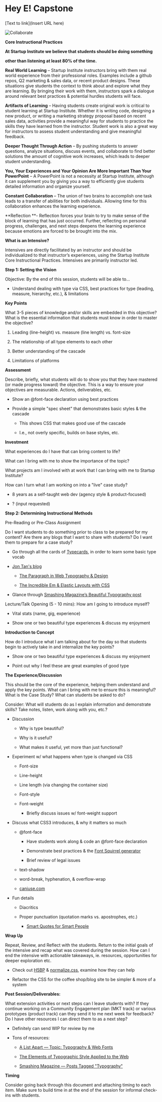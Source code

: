 Hey E! Capstone
===

###
[Text to link](Insert URL here)

![Collaborate](https://www.filepicker.io/api/file/IzSDVZ1eTOH0MfM7rmSL)

**Core Instructional Practices**

**At Startup Institute we believe that students should be doing something**

**other than listening at least 80% of the time.**

**Real World Learning** – Startup Institute instructors bring with them real world experience from their professional roles. Examples include a github repos, Q2 marketing & sales data, or recent product designs. These situations give students the context to think about and explore what they are learning. By bringing their work with them, instructors spark a dialogue around relevant best practices & potential hurdles students will face.

**Artifacts of Learning** – Having students create original work is critical to student learning at Startup Institute. Whether it is writing code, designing a new product, or writing a marketing strategy proposal based on recent sales data, activities provide a meaningful way for students to practice the skills they have learned from the instructor. Student work is also a great way for instructors to assess student understanding and give meaningful feedback.

**Deeper Thought Through Action** – By pushing students to answer questions, analyze situations, discuss events, and collaborate to find better solutions the amount of cognitive work increases, which leads to deeper student understanding.

**You, Your Experiences and Your Opinion Are More Important Than Your PowerPoint** – A PowerPoint is not a necessity at Startup Institute, although it can supplement you by giving you a way to efficiently give students detailed information and organize yourself.

**Constant Collaboration** – The union of two brains to accomplish one task leads to a transfer of abilities for both individuals. Allowing time for this collaboration enhances the learning experience.

**Reflection **- Reflection forces your brain to try to make sense of the block of learning that has just occurred. Further, reflecting on personal progress, challenges, and next steps deepens the learning experience because emotions are forced to be brought into the mix.

**What is an Intensive?**

Intensives are directly facilitated by an instructor and should be individualized to that instructor’s experiences, using the Startup Institute Core Instructional Practices. Intensives are primarily instructor led.

**Step 1:  Setting the Vision**

Objective: By the end of this session, students will be able to…

* Understand dealing with type via CSS, best practices for type (leading, measure, hierarchy, etc.), & limitations

**Key Points**

What 3-5 pieces of knowledge and/or skills are embedded in this objective? What is the essential information that students must know in order to master the objective? 

1. Leading (line-height) vs. measure (line length) vs. font-size

2. The relationship of all type elements to each other

3. Better understanding of the cascade

4. Limitations of platforms

**Assessment**

Describe, briefly, what students will do to show you that they have mastered (or made progress toward) the objective. This is a way to ensure your objectives are measurable. Actions, deliverables, etc.

* Show an @font-face declaration using best practices

* Provide a simple "spec sheet" that demonstrates basic styles & the cascade

    * This shows CSS that makes good use of the cascade

    * I.e., not overly specific, builds on base styles, etc.

**Investment**

What experiences do I have that can bring content to life?

What can I bring with me to show the importance of the topic?

What projects am I involved with at work that I can bring with me to Startup Institute?

How can I turn what I am working on into a "live" case study?

* 8 years as a self-taught web dev (agency style & product-focused)

* ? (input requested)

**Step 2:  Determining Instructional Methods**

Pre-Reading or Pre-Class Assignment

Do I want students to do something prior to class to be prepared for my content?  Are there any blogs that I want to share with students? Do I want them to prepare for a case study?

* Go through all the cards of [Typecards](http://typecardsapp.com/), in order to learn some basic type vocab

* [Jon Tan's blog](http://jontangerine.com)

    * [The Paragraph in Web Typography & Design](http://v1.jontangerine.com/log/2008/06/the-paragraph-in-web-typography-and-design)

    * [The Incredible Em & Elastic Layouts with CSS](http://v1.jontangerine.com/log/2007/09/the-incredible-em-and-elastic-layouts-with-css)

* Glance through [Smashing Magazine’s Beautiful Typography post](http://www.smashingmagazine.com/2013/08/06/beautiful-typography-web-design/)

Lecture/Talk Opening (5 - 10 mins): How am I going to introduce myself?

* Vital stats (name, gig, experience)

* Show one or two beautiful type experiences & discuss my enjoyment

**Introduction to Concept**

How do I introduce what I am talking about for the day so that students begin to actively take in and internalize the key points?

* Show one or two beautiful type experiences & discuss my enjoyment

* Point out why I feel these are great examples of good type

**The Experience/Discussion**

This should be the core of the experience, helping them understand and apply the key points. What can I bring with me to ensure this is meaningful? What is the Case Study? What can students be asked to do?

Consider: What will students do as I explain information and demonstrate skills?  Take notes, listen, work along with you, etc.?

* Discussion

    * Why is type beautiful?

    * Why is it useful?

    * What makes it useful, yet more than just functional?

* Experiment w/ what happens when type is changed via CSS

    * Font-size

    * Line-height

    * Line length (via changing the container size)

    * Font-style

    * Font-weight

        * Briefly discuss issues w/ font-weight support

* Discuss what CSS3 introduces, & why it matters so much

    * @font-face

        * Have students work along & code an @font-face declaration

        * Demonstrate best practices & the [Font Squirrel generator](http://www.fontsquirrel.com/tools/webfont-generator)

        * Brief review of legal issues

    * text-shadow

    * word-break, hyphenation, & overflow-wrap

    * [caniuse.com](http://caniuse.com)

* Fun details

    * Diacritics

    * Proper punctuation (quotation marks vs. apostrophes, etc.)

        * [Smart Quotes for Smart People](http://smartquotesforsmartpeople.com/)

**Wrap Up**

Repeat, Review, and Reflect with the students. Return to the initial goals of the intensive and recap what was covered during the session. How can I end the intensive with actionable takeaways, ie. resources, opportunities for deeper exploration etc.

* Check out [H5BP](http://html5boilerplate.com/) & [normalize.css](http://necolas.github.io/normalize.css/), examine how they can help

* Refactor the CSS for the coffee shop/blog site to be simpler & more of a system

**Post Session/Deliverables:**

What extension activities or next steps can I leave students with? If they continue working on a Community Engagement plan (MKT track) or various prototypes (product track) can they send it to me next week for feedback? Do I have other resources I can direct them to as a next step?

* Definitely can send WIP for review by me

* Tons of resources:

    * [A List Apart — Topic: Typography & Web Fonts](http://alistapart.com/topic/typography-web-fonts)

    * [The Elements of Typographic Style Applied to the Web](http://webtypography.net/)

    * [Smashing Magazine — Posts Tagged "Typography"](http://www.smashingmagazine.com/tag/typography/)

**Timing**

Consider going back through this document and attaching timing to each item. Make sure to build time in at the end of the session for informal check-ins with students.

